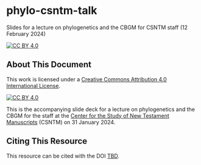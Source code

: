 # phylo-csntm-talk

Slides for a lecture on phylogenetics and the CBGM for CSNTM staff (12 February 2024)

[![CC BY 4.0][cc-by-shield]][cc-by]

## About This Document

This work is licensed under a
[Creative Commons Attribution 4.0 International License][cc-by].

[![CC BY 4.0][cc-by-image]][cc-by]

[cc-by]: http://creativecommons.org/licenses/by/4.0/
[cc-by-image]: https://i.creativecommons.org/l/by/4.0/88x31.png
[cc-by-shield]: https://img.shields.io/badge/License-CC%20BY%204.0-lightgrey.svg

This is the accompanying slide deck for a lecture on phylogenetics and the CBGM for the staff at the [Center for the Study of New Testament Manuscripts](https://www.csntm.org/) (CSNTM) on 31 January 2024.

## Citing This Resource

This resource can be cited with the DOI [TBD](https://doi.org/TBD).